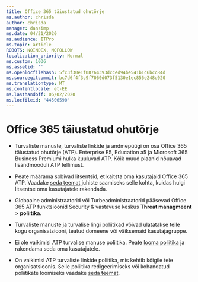```yaml
---
title: Office 365 täiustatud ohutõrje
ms.author: chrisda
author: chrisda
manager: dansimp
ms.date: 04/21/2020
ms.audience: ITPro
ms.topic: article
ROBOTS: NOINDEX, NOFOLLOW
localization_priority: Normal
ms.custom: 1036
ms.assetid: ''
ms.openlocfilehash: 5fc3f30e1f08764393dcced94be541b1c6bcc84d
ms.sourcegitcommit: bc7d6f4f3c9f7060d073f5130e1ec856e248d020
ms.translationtype: MT
ms.contentlocale: et-EE
ms.lasthandoff: 06/02/2020
ms.locfileid: "44506590"
---
```

# <a name="office-365-advanced-threat-protection"></a>Office 365 täiustatud ohutõrje

- Turvaliste manuste, turvaliste linkide ja andmepüügi on osa Office 365 täiustatud ohutõrje (ATP). Enterprise E5, Education a5 ja Microsoft 365 Business Premiumi hulka kuuluvad ATP. Kõik muud plaanid nõuavad lisandmooduli ATP tellimust.

- Peate määrama sobivad litsentsid, et kaitsta oma kasutajaid Office 365 ATP. Vaadake [seda teemat](https://docs.microsoft.com/microsoft-365/admin/add-users/add-users) juhiste saamiseks selle kohta, kuidas hulgi litsentse oma kasutajatele rakendada.

- Globaalne administraatorid või Turbeadministraatorid pääsevad Office 365 ATP funktsioonid Security & vastavuse keskus **Threat managmeent** \> **poliitika**.

- Turvaliste manuste ja turvalise lingi poliitikad võivad ulatatakse teile kogu organisatsiooni, teatud domeene või väiksemaid kasutajagruppe.

- Ei ole vaikimisi ATP turvalise manuse poliitika. Peate [looma poliitika](https://docs.microsoft.com/microsoft-365/security/office-365-security/set-up-atp-safe-attachments-policies) ja rakendama seda oma kasutajatele.

- On vaikimisi ATP turvaliste linkide poliitika, mis kehtib kõigile teie organisatsioonis. Selle poliitika redigeerimiseks või kohandatud poliitikate loomiseks vaadake [seda teemat](https://docs.microsoft.com/microsoft-365/security/office-365-security/set-up-atp-safe-links-policies).

